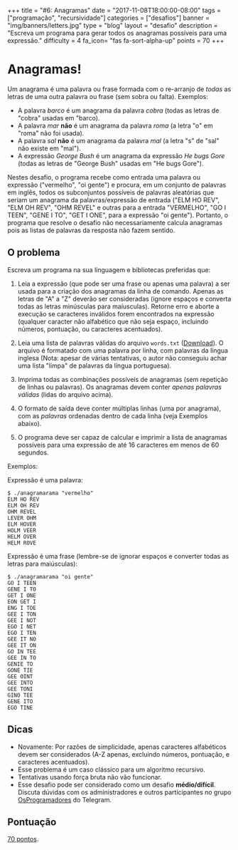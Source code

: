 +++
title = "#6: Anagramas"
date = "2017-11-08T18:00:00-08:00"
tags = ["programação", "recursividade"]
categories = ["desafios"]
banner = "img/banners/letters.jpg"
type = "blog"
layout = "desafio"
description = "Escreva um programa para gerar todos os anagramas possíveis para uma expressão."
difficulty = 4
fa_icon= "fas fa-sort-alpha-up"
points = 70
+++

# Anagramas!

Um anagrama é uma palavra ou frase formada com o re-arranjo de *todas* as letras de uma outra palavra ou frase (sem sobra ou falta). Exemplos:

* A palavra *barco* é um anagrama da palavra *cobra* (todas as letras de "cobra" usadas em "barco).
* A palavra *mar* **não** é um anagrama da palavra *roma* (a letra "o" em "roma" não foi usada).
* A palavra *sal* **não** é um anagrama da palavra *mal* (a letra "s" de "sal" não existe em "mal").
* A expressão *George Bush* é um anagrama da expressão *He bugs Gore* (todas as letras de "George Bush" usadas em "He bugs Gore").

Nestes desafio, o programa recebe como entrada uma palavra ou expressão ("vermelho", "oi gente") e procura, em um conjunto de palavras em inglês, todos os subconjuntos possíveis de palavras aleatórias que seriam um anagrama da palavras/expressão de entrada ("ELM HO REV", "ELM OH REV", "OHM REVEL" e outras para a entrada "VERMELHO", "GO I TEEN", "GENE I TO", "GET I ONE", para a expressão "oi gente"). Portanto, o programa que resolve o desafio não necessariamente calcula anagramas pois as listas de palavras da resposta não fazem sentido.

## O problema

Escreva um programa na sua linguagem e bibliotecas preferidas que:

1. Leia a expressão (que pode ser uma frase ou apenas uma palavra) a ser usada para a criação dos anagramas da linha de comando. Apenas as letras de "A" a "Z" deverão ser consideradas (ignore espaços e converta todas as letras minúsculas para maíusculas). Retorne erro e aborte a execução se caracteres inválidos forem encontrados na expressão (qualquer caracter não alfabético que não seja espaço, incluindo números, pontuação, ou caracteres acentuados).

2. Leia uma lista de palavras válidas do arquivo `words.txt` ([Download](https://osprogramadores.com/desafios/d06/words.txt)). O arquivo é formatado com uma palavra por linha, com palavras da língua inglesa (Nota: apesar de várias tentativas, o autor não conseguiu achar uma lista "limpa" de palavras da língua portuguesa).

3. Imprima todas as combinações possíveis de anagramas (sem repetição de linhas ou palavras). Os anagramas devem conter *apenas palavras válidas* (lidas do arquivo acima).

4. O formato de saída deve conter múltiplas linhas (uma por anagrama), com as *palavras* ordenadas dentro de cada linha (veja Exemplos abaixo).

5. O programa deve ser capaz de calcular e imprimir a lista de anagramas possíveis para uma expressão de até 16 caracteres em menos de 60 segundos.

Exemplos:

Expressão é uma palavra:

```
$ ./anagramarama "vermelho"
ELM HO REV
ELM OH REV
OHM REVEL
LEVER OHM
ELM HOVER
HOLM VEER
HELM OVER
HELM ROVE
```

Expressão é uma frase (lembre-se de ignorar espaços e converter todas as letras para maiúsculas):

```
$ ./anagramarama "oi gente"
GO I TEEN
GENE I TO
GET I ONE
EON GET I
ENG I TOE
GEE I TON
GEE I NOT
EGO I NET
EGO I TEN
GEE IT NO
GEE IT ON
GO IN TEE
GEE IN TO
GENIE TO
GONE TIE
GEE OINT
GEE INTO
GEE TONI
GINO TEE
GENE ITO
EGO TINE
```

## Dicas

* Novamente: Por razões de simplicidade, apenas caracteres alfabéticos devem ser considerados (A-Z apenas, excluindo números, pontuação, e caracteres acentuados).
* Esse problema é um caso clássico para um algoritmo recursivo.
* Tentativas usando força bruta não vão funcionar.
* Esse desafio pode ser considerado como um desafio **médio/difícil**. Discuta dúvidas com os administradores e outros participantes no grupo [OsProgramadores](https://t.me/OsProgramadores) do Telegram.

## Pontuação

[70 pontos](https://osprogramadores.com/scores).
